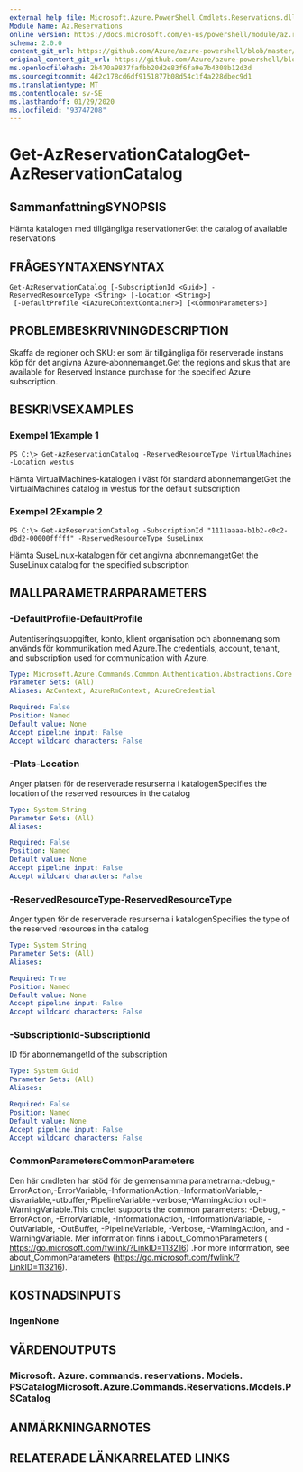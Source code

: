 ```yaml
---
external help file: Microsoft.Azure.PowerShell.Cmdlets.Reservations.dll-Help.xml
Module Name: Az.Reservations
online version: https://docs.microsoft.com/en-us/powershell/module/az.reservations/get-azreservationcatalog
schema: 2.0.0
content_git_url: https://github.com/Azure/azure-powershell/blob/master/src/Reservations/Reservations/help/Get-AzReservationCatalog.md
original_content_git_url: https://github.com/Azure/azure-powershell/blob/master/src/Reservations/Reservations/help/Get-AzReservationCatalog.md
ms.openlocfilehash: 2b470a9837fafbb20d2e83f6fa9e7b4308b12d3d
ms.sourcegitcommit: 4d2c178cd6df9151877b08d54c1f4a228dbec9d1
ms.translationtype: MT
ms.contentlocale: sv-SE
ms.lasthandoff: 01/29/2020
ms.locfileid: "93747208"
---
```

# <span data-ttu-id="bb8e9-101">Get-AzReservationCatalog</span><span class="sxs-lookup"><span data-stu-id="bb8e9-101">Get-AzReservationCatalog</span></span>

## <span data-ttu-id="bb8e9-102">Sammanfattning</span><span class="sxs-lookup"><span data-stu-id="bb8e9-102">SYNOPSIS</span></span>
<span data-ttu-id="bb8e9-103">Hämta katalogen med tillgängliga reservationer</span><span class="sxs-lookup"><span data-stu-id="bb8e9-103">Get the catalog of available reservations</span></span>

## <span data-ttu-id="bb8e9-104">FRÅGESYNTAXEN</span><span class="sxs-lookup"><span data-stu-id="bb8e9-104">SYNTAX</span></span>

```
Get-AzReservationCatalog [-SubscriptionId <Guid>] -ReservedResourceType <String> [-Location <String>]
 [-DefaultProfile <IAzureContextContainer>] [<CommonParameters>]
```

## <span data-ttu-id="bb8e9-105">PROBLEMBESKRIVNING</span><span class="sxs-lookup"><span data-stu-id="bb8e9-105">DESCRIPTION</span></span>
<span data-ttu-id="bb8e9-106">Skaffa de regioner och SKU: er som är tillgängliga för reserverade instans köp för det angivna Azure-abonnemanget.</span><span class="sxs-lookup"><span data-stu-id="bb8e9-106">Get the regions and skus that are available for Reserved Instance purchase for the specified Azure subscription.</span></span>

## <span data-ttu-id="bb8e9-107">BESKRIVS</span><span class="sxs-lookup"><span data-stu-id="bb8e9-107">EXAMPLES</span></span>

### <span data-ttu-id="bb8e9-108">Exempel 1</span><span class="sxs-lookup"><span data-stu-id="bb8e9-108">Example 1</span></span>
```
PS C:\> Get-AzReservationCatalog -ReservedResourceType VirtualMachines -Location westus
```

<span data-ttu-id="bb8e9-109">Hämta VirtualMachines-katalogen i väst för standard abonnemanget</span><span class="sxs-lookup"><span data-stu-id="bb8e9-109">Get the VirtualMachines catalog in westus for the default subscription</span></span>

### <span data-ttu-id="bb8e9-110">Exempel 2</span><span class="sxs-lookup"><span data-stu-id="bb8e9-110">Example 2</span></span>
```
PS C:\> Get-AzReservationCatalog -SubscriptionId "1111aaaa-b1b2-c0c2-d0d2-00000fffff" -ReservedResourceType SuseLinux
```

<span data-ttu-id="bb8e9-111">Hämta SuseLinux-katalogen för det angivna abonnemanget</span><span class="sxs-lookup"><span data-stu-id="bb8e9-111">Get the SuseLinux catalog for the specified subscription</span></span>

## <span data-ttu-id="bb8e9-112">MALLPARAMETRAR</span><span class="sxs-lookup"><span data-stu-id="bb8e9-112">PARAMETERS</span></span>

### <span data-ttu-id="bb8e9-113">-DefaultProfile</span><span class="sxs-lookup"><span data-stu-id="bb8e9-113">-DefaultProfile</span></span>
<span data-ttu-id="bb8e9-114">Autentiseringsuppgifter, konto, klient organisation och abonnemang som används för kommunikation med Azure.</span><span class="sxs-lookup"><span data-stu-id="bb8e9-114">The credentials, account, tenant, and subscription used for communication with Azure.</span></span>

```yaml
Type: Microsoft.Azure.Commands.Common.Authentication.Abstractions.Core.IAzureContextContainer
Parameter Sets: (All)
Aliases: AzContext, AzureRmContext, AzureCredential

Required: False
Position: Named
Default value: None
Accept pipeline input: False
Accept wildcard characters: False
```

### <span data-ttu-id="bb8e9-115">-Plats</span><span class="sxs-lookup"><span data-stu-id="bb8e9-115">-Location</span></span>
<span data-ttu-id="bb8e9-116">Anger platsen för de reserverade resurserna i katalogen</span><span class="sxs-lookup"><span data-stu-id="bb8e9-116">Specifies the location of the reserved resources in the catalog</span></span>

```yaml
Type: System.String
Parameter Sets: (All)
Aliases:

Required: False
Position: Named
Default value: None
Accept pipeline input: False
Accept wildcard characters: False
```

### <span data-ttu-id="bb8e9-117">-ReservedResourceType</span><span class="sxs-lookup"><span data-stu-id="bb8e9-117">-ReservedResourceType</span></span>
<span data-ttu-id="bb8e9-118">Anger typen för de reserverade resurserna i katalogen</span><span class="sxs-lookup"><span data-stu-id="bb8e9-118">Specifies the type of the reserved resources in the catalog</span></span>

```yaml
Type: System.String
Parameter Sets: (All)
Aliases:

Required: True
Position: Named
Default value: None
Accept pipeline input: False
Accept wildcard characters: False
```

### <span data-ttu-id="bb8e9-119">-SubscriptionId</span><span class="sxs-lookup"><span data-stu-id="bb8e9-119">-SubscriptionId</span></span>
<span data-ttu-id="bb8e9-120">ID för abonnemanget</span><span class="sxs-lookup"><span data-stu-id="bb8e9-120">Id of the subscription</span></span>

```yaml
Type: System.Guid
Parameter Sets: (All)
Aliases:

Required: False
Position: Named
Default value: None
Accept pipeline input: False
Accept wildcard characters: False
```

### <span data-ttu-id="bb8e9-121">CommonParameters</span><span class="sxs-lookup"><span data-stu-id="bb8e9-121">CommonParameters</span></span>
<span data-ttu-id="bb8e9-122">Den här cmdleten har stöd för de gemensamma parametrarna:-debug,-ErrorAction,-ErrorVariable,-InformationAction,-InformationVariable,-disvariable,-utbuffer,-PipelineVariable,-verbose,-WarningAction och-WarningVariable.</span><span class="sxs-lookup"><span data-stu-id="bb8e9-122">This cmdlet supports the common parameters: -Debug, -ErrorAction, -ErrorVariable, -InformationAction, -InformationVariable, -OutVariable, -OutBuffer, -PipelineVariable, -Verbose, -WarningAction, and -WarningVariable.</span></span> <span data-ttu-id="bb8e9-123">Mer information finns i about_CommonParameters ( https://go.microsoft.com/fwlink/?LinkID=113216) .</span><span class="sxs-lookup"><span data-stu-id="bb8e9-123">For more information, see about_CommonParameters (https://go.microsoft.com/fwlink/?LinkID=113216).</span></span>

## <span data-ttu-id="bb8e9-124">KOSTNADS</span><span class="sxs-lookup"><span data-stu-id="bb8e9-124">INPUTS</span></span>

### <span data-ttu-id="bb8e9-125">Ingen</span><span class="sxs-lookup"><span data-stu-id="bb8e9-125">None</span></span>

## <span data-ttu-id="bb8e9-126">VÄRDEN</span><span class="sxs-lookup"><span data-stu-id="bb8e9-126">OUTPUTS</span></span>

### <span data-ttu-id="bb8e9-127">Microsoft. Azure. commands. reservations. Models. PSCatalog</span><span class="sxs-lookup"><span data-stu-id="bb8e9-127">Microsoft.Azure.Commands.Reservations.Models.PSCatalog</span></span>

## <span data-ttu-id="bb8e9-128">ANMÄRKNINGAR</span><span class="sxs-lookup"><span data-stu-id="bb8e9-128">NOTES</span></span>

## <span data-ttu-id="bb8e9-129">RELATERADE LÄNKAR</span><span class="sxs-lookup"><span data-stu-id="bb8e9-129">RELATED LINKS</span></span>

